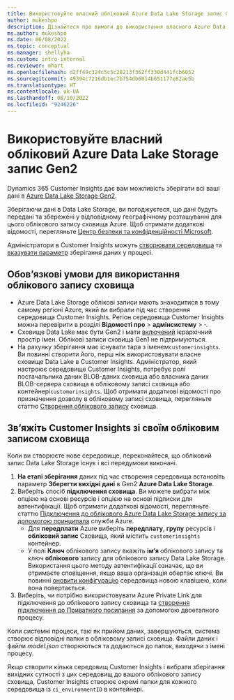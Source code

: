 ```yaml
---
title: Використовуйте власний обліковий Azure Data Lake Storage запис Gen2
author: mukeshpo
description: Дізнайтеся про вимоги до використання власного Azure Data Lake Storage облікового запису для зберігання даних Customer Insights.
ms.author: mukeshpo
ms.date: 06/08/2022
ms.topic: conceptual
ms.manager: shellyha
ms.custom: intro-internal
ms.reviewer: mhart
ms.openlocfilehash: d2ff49c324c5c5c28213f362ff330d441fcb6052
ms.sourcegitcommit: 49394c7216db1ec7b754db6014b651177e82ae5b
ms.translationtype: HT
ms.contentlocale: uk-UA
ms.lasthandoff: 08/10/2022
ms.locfileid: "9246226"
---
```

# <a name="use-your-own-azure-data-lake-storage-gen2-account"></a>Використовуйте власний обліковий Azure Data Lake Storage запис Gen2

Dynamics 365 Customer Insights дає вам можливість зберігати всі ваші дані в [Azure Data Lake Storage Gen2](/azure/storage/blobs/data-lake-storage-introduction).

Зберігаючи дані в Data Lake Storage, ви погоджуєтеся, що дані будуть передані та збережені у відповідному географічному розташуванні для цього облікового запису сховища Azure. Щоб отримати додаткові відомості, перегляньте [Центр безпеки та конфіденційності Microsoft](https://www.microsoft.com/trust-center).

Адміністратори в Customer Insights можуть [створювати середовища](create-environment.md) та [вказувати параметр](create-environment.md#step-2-configure-data-storage) зберігання даних у процесі.

## <a name="prerequisites-to-use-your-storage-account"></a>Обов’язкові умови для використання облікового запису сховища

- Azure Data Lake Storage облікові записи мають знаходитися в тому самому регіоні Azure, який ви вибрали під час створення середовища Customer Insights. Регіон середовища Customer Insights можна перевірити в розділі **Відомості про** > **адмінсистему** > **·**.
- Сховище Data Lake має бути Gen2 і мати [включений](/azure/storage/blobs/create-data-lake-storage-account) ієрархічний простір імен. Облікові записи сховища Gen1 не підтримуються.
- На рахунку зберігання має існувати тара з іменем`customerinsights`. Ви повинні створити його, перш ніж використовувати власне сховище Data Lake в Customer Insights. Адміністратор, який настроює середовище Customer Insights, потребує ролі постачальника даних BLOB-даних сховища або власника даних BLOB-сервера сховища в обліковому записі сховища або контейнері`customerinsights`. Щоб отримати додаткові відомості про призначення дозволу в обліковому записі сховища, перегляньте статтю [Створення облікового запису](/azure/storage/common/storage-account-create?toc=%2Fazure%2Fstorage%2Fblobs%2Ftoc.json&tabs=azure-portal) сховища.

## <a name="connect-customer-insights-with-your-storage-account"></a>Зв’яжіть Customer Insights зі своїм обліковим записом сховища

Коли ви створюєте нове середовище, переконайтеся, що обліковий запис Data Lake Storage існує і всі передумови виконані.

1. **На етапі зберігання** даних під час створення середовища встановіть параметр **Зберегти вихідні дані** в Gen2 **Azure Data Lake Storage**.
1. Виберіть спосіб **підключення сховища**. Ви можете вибрати між опцією на основі ресурсів і опцією на основі підписки для автентифікації. Щоб отримати додаткові відомості, перегляньте статтю [Підключення до облікового Azure Data Lake Storage запису за допомогою принципала](connect-service-principal.md) служби Azure.
   - Для **передплати** Azure виберіть **передплату**, **групу** ресурсів і **обліковий запис** Сховища, який містить `customerinsights` контейнер.
   - У полі **Ключ** облікового запису вкажіть **ім’я** облікового запису та ключ **облікового** запису для облікового запису Data Lake Storage. Використання цього методу автентифікації означає, що ви отримаєте сповіщення, якщо ваша організація обертає ключі. Ви повинні [оновити конфігурацію](manage-environments.md#edit-an-existing-environment) середовища новою клавішею, коли вона повертається.
1. Виберіть, чи потрібно використовувати Azure Private Link для підключення до облікового запису сховища та [створення підключення до Приватного посилання](security-overview.md#set-up-an-azure-private-link) за допомогою двоетапного процесу.

Коли системні процеси, такі як прийом даних, завершуються, система створює відповідні папки в обліковому записі сховища. Файли даних і файли *model.json* створюються та додаються до папок, виходячи з імені процесу.

Якщо створити кілька середовищ Customer Insights і вибрати зберігання вихідних сутності з цих середовищ до вашого облікового запису сховища, Customer Insights створює окремі папки для кожного середовища із `ci_environmentID` в контейнері.
